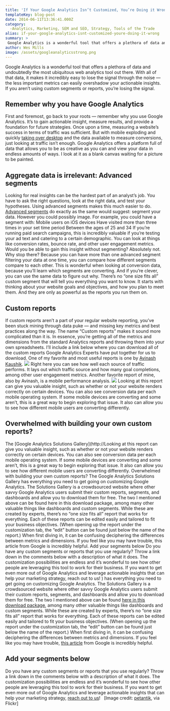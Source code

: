 ```yaml
---
title: 'If Your Google Analytics Isn’t Customized, You’re Doing it Wrong'
templateKey: blog-post
date: 2014-06-11T13:36:41.000Z
category: 
  -Analytics, Marketing, SEM and SEO, Strategy, Tools of the Trade
alias: if-your-google-analytics-isnt-customized-youre-doing-it-wrong
summary: > 
 Google Analytics is a wonderful tool that offers a plethora of data and undoubtedly the most ubiquitous web analytics tool out there. With all of that data, it makes it incredibly easy to lose the signal through the noise — the less important metrics can easily overshadow your actionable insights. If you aren’t using custom segments or reports, you’re losing the signal.
author: Wes Mills
image: /assets/googleanalyticsstrong.png
---
```


Google Analytics is a wonderful tool that offers a plethora of data and undoubtedly the most ubiquitous web analytics tool out there. With all of that data, it makes it incredibly easy to lose the signal through the noise — the less important metrics can easily overshadow your actionable insights. If you aren’t using custom segments or reports, you’re losing the signal.

Remember why you have Google Analytics
--------------------------------------

First and foremost, go back to your roots — remember why you use Google Analytics. It’s to gain actionable insight, measure results, and provide a foundation for future strategies. Once upon a time, measuring a website’s success in terms of traffic was sufficient. But with mobile exploding and quickly [taking over desktop](http://www.smartinsights.com/mobile-marketing/mobile-marketing-analytics/mobile-marketing-statistics/) and the data available to measure conversions, just looking at traffic isn’t enough. Google Analytics offers a platform full of data that allows you to be as creative as you can and view your data in endless amounts of ways. I look at it as a blank canvas waiting for a picture to be painted.

Aggregate data is irrelevant: Advanced segments
-----------------------------------------------

Looking for real insights can be the hardest part of an analyst’s job. You have to ask the right questions, look at the right data, and test your hypotheses. Using advanced segments makes this much easier to do. [Advanced segments](https://support.google.com/analytics/answer/3123951?hl=en&ref_topic=3123779) do exactly as the same would suggest: segment your data. However you could possibly image. For example, you could have a segment with: Mobile users on iOS devices Have visited more than three times in your set time period Between the ages of 25 and 34 If you’re running paid search campaigns, this is incredibly valuable if you’re testing your ad text and catering to a certain demographic. You can look at things like conversion rates, bounce rate, and other user engagement metrics. Would you be able to gain this insight without segmenting? Absolutely not. Why stop there? Because you can have more than one advanced segment filtering your data at one time, you can compare how different segments compare to each other. This is wonderful when looking at conversion data, because you’ll learn which segments are converting. And if you’re clever, you can use the same data to figure out why. There’s no “one size fits all” custom segment that will tell you everything you want to know. It starts with thinking about your website goals and objectives, and how you plan to meet them. And they are only as powerful as the reports you run them on. 

Custom reports
--------------

If custom reports aren’t a part of your regular website reporting, you’ve been stuck mining through data puke — and missing key metrics and best practices along the way. The name “Custom reports” makes it sound more complicated than it is. In essence, you’re getting all of the metrics and dimensions from the standard Analytics reports and throwing them into your own spreadsheets. I’ll include a link below where you can download all of the custom reports Google Analytics Experts have put together for us to download. One of my favorite and most useful reports is one by [Avinash Kaushik](http://www.kaushik.net/avinash/). ![](/assets/screen_shot_2014-06-10_at_9.18.34_am.png) Right here you can see how well each source of traffic performs. It lays out which traffic source and how many goal completions, among other user engagement metrics. Another favorite report of mine, also by Avinash, is a mobile performance analysis. ![](/assets/screen_shot_2014-06-10_at_9.31.54_am.png) Looking at this report can give you valuable insight, such as whether or not your website renders correctly on certain devices. You can also see conversion data per each mobile operating system. If some mobile devices are converting and some aren’t, this is a great way to begin exploring that issue. It also can allow you to see how different mobile users are converting differently.

Overwhelmed with building your own custom reports? 
---------------------------------------------------

The [Google Analytics Solutions Gallery](http://Looking at this report can give you valuable insight, such as whether or not your website renders correctly on certain devices. You can also see conversion data per each mobile operating system. If some mobile devices are converting and some aren’t, this is a great way to begin exploring that issue. It also can allow you to see how different mobile users are converting differently.  Overwhelmed with building your own custom reports?  The Google Analytics Solutions Gallery has everything you need to get going on customizing Google Analytics. The Solutions Gallery is a crowdsourced website where other savvy Google Analytics users submit their custom reports, segments, and dashboards and allow you to download them for free.   The two I mentioned above can be found here in this download package, among many other valuable things like dashboards and custom segments.  While these are created by experts, there’s no “one size fits all” report that works for everything. Each of these reports can be edited easily and tailored to fit your business objectives. (When opening up the report under the customization tab, the “edit” button can be found just below the name of the report.)   When first diving in, it can be confusing deciphering the differences between metrics and dimensions. If you feel like you may have trouble, this article from Google is incredibly helpful.  Add your segments below Do you have any custom segments or reports that you use regularly? Throw a link down in the comments below with a description of what it does.   The customization possibilities are endless and it’s wonderful to see how other people are leveraging this tool to work for their business.   If you want to get even more out of Google Analytics and leverage actionable insights that can help your marketing strategy, reach out to us! ) has everything you need to get going on customizing Google Analytics. The Solutions Gallery is a crowdsourced website where other savvy Google Analytics users submit their custom reports, segments, and dashboards and allow you to download them for free. The two I mentioned above can be found [here in this download package](http://www.google.com/analytics/gallery/#posts/search/%3F_.viewId%3DVMoVbW3LQbyo87ymcFDxCQ/), among many other valuable things like dashboards and custom segments. While these are created by experts, there’s no “one size fits all” report that works for everything. Each of these reports can be edited easily and tailored to fit your business objectives. (When opening up the report under the customization tab, the “edit” button can be found just below the name of the report.) When first diving in, it can be confusing deciphering the differences between metrics and dimensions. If you feel like you may have trouble, [this article](https://support.google.com/analytics/answer/1033861?hl=en) from Google is incredibly helpful.

Add your segments below
-----------------------

Do you have any custom segments or reports that you use regularly? Throw a link down in the comments below with a description of what it does. The customization possibilities are endless and it’s wonderful to see how other people are leveraging this tool to work for their business. If you want to get even more out of Google Analytics and leverage actionable insights that can help your marketing strategy, [reach out to us](http://www.digett.com/contact-us)!   \[Image credit: [petantik](https://www.flickr.com/photos/petantik/), via Flickr\]